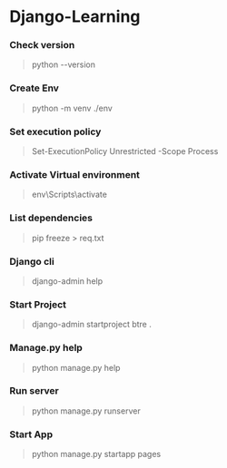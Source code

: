# Django-Learning

### Check version
> python --version

### Create Env
> python -m venv ./env

### Set execution policy
> Set-ExecutionPolicy Unrestricted -Scope Process

### Activate Virtual environment
> env\Scripts\activate

### List dependencies 
> pip freeze > req.txt

### Django cli
> django-admin help

### Start Project
> django-admin startproject btre .

### Manage.py help
> python manage.py help

### Run server
> python manage.py runserver

### Start App
> python manage.py startapp pages
